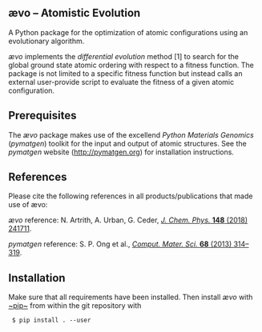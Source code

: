 ævo – Atomistic Evolution
--------------------------------------

A Python package for the optimization of atomic configurations using an
evolutionary algorithm.

*ævo* implements the *differential evolution* method [1] to search for the
global ground state atomic ordering with respect to a fitness function.
The package is not limited to a specific fitness function but instead
calls an external user-provide script to evaluate the fitness of a given
atomic configuration.

## Prerequisites

The *ævo* package makes use of the excellend *Python Materials Genomics*
(*pymatgen*) toolkit for the input and output of atomic structures.  See
the *pymatgen* website (http://pymatgen.org) for installation
instructions.

## References

Please cite the following references in all products/publications that
made use of ævo:

*ævo* reference:  N. Artrith, A. Urban, G. Ceder, [*J. Chem. Phys.* **148** (2018) 241711](https://doi.org/10.1063/1.5017661).

*pymatgen* reference:  S. P. Ong et al., [*Comput. Mater. Sci.* **68** (2013) 314–319](doi:10.1016/j.commatsci.2012.10.028).

## Installation

Make sure that all requirements have been installed.  Then install *ævo*
with [~pip~](https://pip.pypa.io) from within the git repository with

     $ pip install . --user
